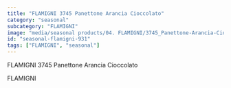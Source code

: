 ```yaml
---
title: "FLAMIGNI 3745 Panettone Arancia Cioccolato"
category: "seasonal"
subcategory: "FLAMIGNI"
image: "media/seasonal products/04. FLAMIGNI/3745_Panettone-Arancia-Cioccolato.jpg"
id: "seasonal-flamigni-931"
tags: ["FLAMIGNI", "seasonal"]
---
```


FLAMIGNI 3745 Panettone Arancia Cioccolato

FLAMIGNI
